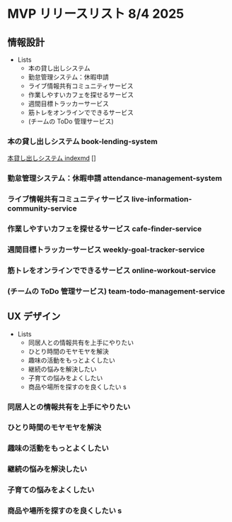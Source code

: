 # MVP リリースリスト 8/4 2025

## 情報設計

- Lists
  - 本の貸し出しシステム
  - 勤怠管理システム：休暇申請
  - ライブ情報共有コミュニティサービス
  - 作業しやすいカフェを探せるサービス
  - 週間目標トラッカーサービス
  - 筋トレをオンラインでできるサービス
  - (チームの ToDo 管理サービス)

### 本の貸し出しシステム book-lending-system

[本貸し出しシステム indexmd](./%20book-lending-system/index.md)
[]

### 勤怠管理システム：休暇申請 attendance-management-system

### ライブ情報共有コミュニティサービス live-information-community-service

### 作業しやすいカフェを探せるサービス cafe-finder-service

### 週間目標トラッカーサービス weekly-goal-tracker-service

### 筋トレをオンラインでできるサービス online-workout-service

### (チームの ToDo 管理サービス) team-todo-management-service

## UX デザイン

- Lists
  - 同居人との情報共有を上手にやりたい
  - ひとり時間のモヤモヤを解決
  - 趣味の活動をもっとよくしたい
  - 継続の悩みを解決したい
  - 子育ての悩みをよくしたい
  - 商品や場所を探すのを良くしたい s

### 同居人との情報共有を上手にやりたい

### ひとり時間のモヤモヤを解決

### 趣味の活動をもっとよくしたい

### 継続の悩みを解決したい

### 子育ての悩みをよくしたい

### 商品や場所を探すのを良くしたい s
